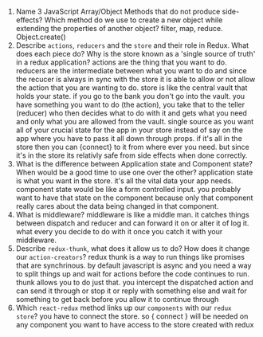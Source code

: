 1.  Name 3 JavaScript Array/Object Methods that do not produce side-effects? Which method do we use to create a new object while extending the properties of another object?
filter, map, reduce.  Object.create()
1.  Describe `actions`, `reducers` and the `store` and their role in Redux. What does each piece do? Why is the store known as a 'single source of truth' in a redux application?
actions are the thing that you want to do. reducers are the intermediate between
what you want to do and since the recucer is always in sync with the store it is
able to allow or not allow the action that you are wanting to do.  store is like
the central vault that holds your state.  if you go to the bank you don't go
into the vault. you have something you want to do (the action), you take that to
the teller (reducer) who then decides what to do with it and gets what you need
and only what you are allowed from the vault.  single source as you want all of
your crucial state for the app in your store instead of say on the app where you
have to pass it all down through props.  if it's all in the store then you can
{connect} to it from where ever you need. but since it's in the store its
relativly safe from side effects when done correctly.
1.  What is the difference between Application state and Component state? When would be a good time to use one over the other?
application state is what you want in the store. it's all the vital data your
app needs.  component state would be like a form controlled input. you probably
want to have that state on the component because only that component really
cares about the data being changed in that component.
1.  What is middleware?
middleware is like a middle man. it catches things between dispatch and reducer
and can forward it on or alter it of log it. what every you decide to do with it
once you catch it with your middleware.
1.  Describe `redux-thunk`, what does it allow us to do? How does it change our `action-creators`?
redux thunk is a way to run things like promises that are synchrinous.  by
default javascript is async and you need a way to split things up and wait for
actions before the code continues to run.  thunk allows you to do just that. you
intercept the dispatched action and can send it through or stop it or reply with
something else and wait for something to get back before you allow it to
continue through
1.  Which `react-redux` method links up our `components` with our `redux store`?
you have to connect the store. so { connect } will be needed on any component
you want to have access to the store created with redux
